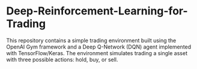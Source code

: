# Deep-Reinforcement-Learning-for-Trading
This repository contains a simple trading environment built using the OpenAI Gym framework and a Deep Q-Network (DQN) agent implemented with TensorFlow/Keras. The environment simulates trading a single asset with three possible actions: hold, buy, or sell.
